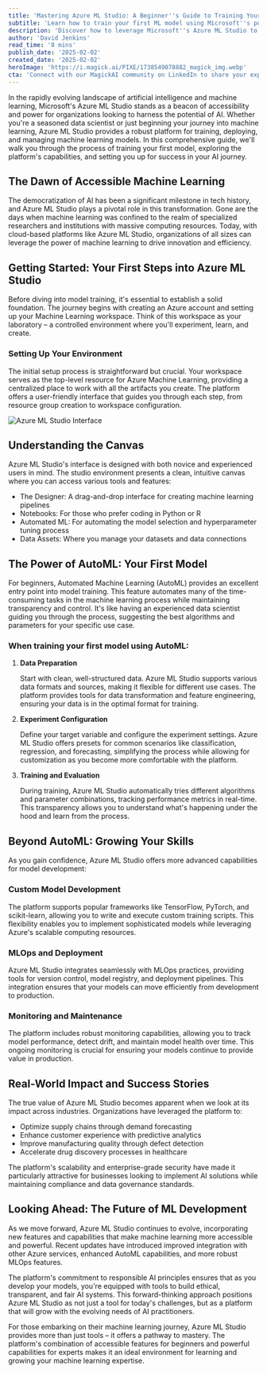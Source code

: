 ```yaml
---
title: 'Mastering Azure ML Studio: A Beginner''s Guide to Training Your First Machine Learning Model'
subtitle: 'Learn how to train your first ML model using Microsoft''s powerful cloud platform'
description: 'Discover how to leverage Microsoft''s Azure ML Studio to begin your journey into machine learning. This comprehensive guide walks through setting up your environment, understanding the platform''s interface, and training your first model using AutoML, while exploring advanced capabilities for future growth.'
author: 'David Jenkins'
read_time: '8 mins'
publish_date: '2025-02-02'
created_date: '2025-02-02'
heroImage: 'https://i.magick.ai/PIXE/1738549078882_magick_img.webp'
cta: 'Connect with our MagickAI community on LinkedIn to share your experiences, learn from others, and stay updated on the latest developments in Azure ML Studio and the broader AI landscape.'
---
```


In the rapidly evolving landscape of artificial intelligence and machine learning, Microsoft's Azure ML Studio stands as a beacon of accessibility and power for organizations looking to harness the potential of AI. Whether you're a seasoned data scientist or just beginning your journey into machine learning, Azure ML Studio provides a robust platform for training, deploying, and managing machine learning models. In this comprehensive guide, we'll walk you through the process of training your first model, exploring the platform's capabilities, and setting you up for success in your AI journey.

## The Dawn of Accessible Machine Learning

The democratization of AI has been a significant milestone in tech history, and Azure ML Studio plays a pivotal role in this transformation. Gone are the days when machine learning was confined to the realm of specialized researchers and institutions with massive computing resources. Today, with cloud-based platforms like Azure ML Studio, organizations of all sizes can leverage the power of machine learning to drive innovation and efficiency.

## Getting Started: Your First Steps into Azure ML Studio

Before diving into model training, it's essential to establish a solid foundation. The journey begins with creating an Azure account and setting up your Machine Learning workspace. Think of this workspace as your laboratory – a controlled environment where you'll experiment, learn, and create.

### Setting Up Your Environment

The initial setup process is straightforward but crucial. Your workspace serves as the top-level resource for Azure Machine Learning, providing a centralized place to work with all the artifacts you create. The platform offers a user-friendly interface that guides you through each step, from resource group creation to workspace configuration.

![Azure ML Studio Interface](https://i.magick.ai/PIXE/1738549078882_magick_img.webp)

## Understanding the Canvas

Azure ML Studio's interface is designed with both novice and experienced users in mind. The studio environment presents a clean, intuitive canvas where you can access various tools and features:

- The Designer: A drag-and-drop interface for creating machine learning pipelines
- Notebooks: For those who prefer coding in Python or R
- Automated ML: For automating the model selection and hyperparameter tuning process
- Data Assets: Where you manage your datasets and data connections

## The Power of AutoML: Your First Model

For beginners, Automated Machine Learning (AutoML) provides an excellent entry point into model training. This feature automates many of the time-consuming tasks in the machine learning process while maintaining transparency and control. It's like having an experienced data scientist guiding you through the process, suggesting the best algorithms and parameters for your specific use case.

### When training your first model using AutoML:

1. **Data Preparation**

   Start with clean, well-structured data. Azure ML Studio supports various data formats and sources, making it flexible for different use cases. The platform provides tools for data transformation and feature engineering, ensuring your data is in the optimal format for training.

2. **Experiment Configuration**

   Define your target variable and configure the experiment settings. Azure ML Studio offers presets for common scenarios like classification, regression, and forecasting, simplifying the process while allowing for customization as you become more comfortable with the platform.

3. **Training and Evaluation**

   During training, Azure ML Studio automatically tries different algorithms and parameter combinations, tracking performance metrics in real-time. This transparency allows you to understand what's happening under the hood and learn from the process.

## Beyond AutoML: Growing Your Skills

As you gain confidence, Azure ML Studio offers more advanced capabilities for model development:

### Custom Model Development

The platform supports popular frameworks like TensorFlow, PyTorch, and scikit-learn, allowing you to write and execute custom training scripts. This flexibility enables you to implement sophisticated models while leveraging Azure's scalable computing resources.

### MLOps and Deployment

Azure ML Studio integrates seamlessly with MLOps practices, providing tools for version control, model registry, and deployment pipelines. This integration ensures that your models can move efficiently from development to production.

### Monitoring and Maintenance

The platform includes robust monitoring capabilities, allowing you to track model performance, detect drift, and maintain model health over time. This ongoing monitoring is crucial for ensuring your models continue to provide value in production.

## Real-World Impact and Success Stories

The true value of Azure ML Studio becomes apparent when we look at its impact across industries. Organizations have leveraged the platform to:

- Optimize supply chains through demand forecasting
- Enhance customer experience with predictive analytics
- Improve manufacturing quality through defect detection
- Accelerate drug discovery processes in healthcare

The platform's scalability and enterprise-grade security have made it particularly attractive for businesses looking to implement AI solutions while maintaining compliance and data governance standards.

## Looking Ahead: The Future of ML Development

As we move forward, Azure ML Studio continues to evolve, incorporating new features and capabilities that make machine learning more accessible and powerful. Recent updates have introduced improved integration with other Azure services, enhanced AutoML capabilities, and more robust MLOps features.

The platform's commitment to responsible AI principles ensures that as you develop your models, you're equipped with tools to build ethical, transparent, and fair AI systems. This forward-thinking approach positions Azure ML Studio as not just a tool for today's challenges, but as a platform that will grow with the evolving needs of AI practitioners.

For those embarking on their machine learning journey, Azure ML Studio provides more than just tools – it offers a pathway to mastery. The platform's combination of accessible features for beginners and powerful capabilities for experts makes it an ideal environment for learning and growing your machine learning expertise.